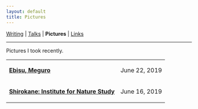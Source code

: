 ```yaml
---
layout: default
title: Pictures
---
```

<a href="https://amitlan.github.io/writing">Writing</a> | <a href="https://amitlan.github.io/talks">Talks</a> | <b>Pictures</b> | <a href="https://amitlan.github.io/bookmarks">Links</a>
<hr>
Pictures I took recently.

<table cellspacing="15">
  <tr>
    <td><p><a href="ebisu-meguro"><b>Ebisu, Meguro</b></a></p></td><td><p>June 22, 2019</p></td>
  </tr>
  <tr>
    <td><p><a href="shirokane"><b>Shirokane: Institute for Nature Study</b></a></p></td><td><p>June 16, 2019</p></td>
  </tr>
</table>
